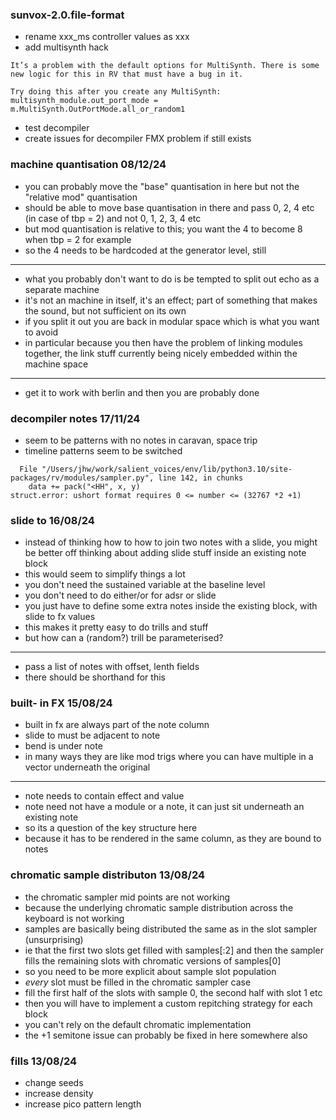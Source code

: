 ### sunvox-2.0.file-format

- rename xxx_ms controller values as xxx
- add multisynth hack

```
It’s a problem with the default options for MultiSynth. There is some new logic for this in RV that must have a bug in it.

Try doing this after you create any MultiSynth:
multisynth_module.out_port_mode = m.MultiSynth.OutPortMode.all_or_random1
```

- test decompiler
- create issues for decompiler FMX problem if still exists

### machine quantisation 08/12/24

- you can probably move the "base" quantisation in here but not the "relative mod" quantisation
- should be able to move base quantisation in there and pass 0, 2, 4 etc (in case of tbp = 2) and not 0, 1, 2, 3, 4 etc
- but mod quantisation is relative to this; you want the 4 to become 8 when tbp = 2 for example
- so the 4 needs to be hardcoded at the generator level, still

---

- what you probably don't want to do is be tempted to split out echo as a separate machine
- it's not an machine in itself, it's an effect; part of something that makes the sound, but not sufficient on its own
- if you split it out you are back in modular space which is what you want to avoid
- in particular because you then have the problem of linking modules together, the link stuff currently being nicely embedded within the machine space

---

- get it to work with berlin and then you are probably done

### decompiler notes 17/11/24

- seem to be patterns with no notes in caravan, space trip
- timeline patterns seem to be switched

```
  File "/Users/jhw/work/salient_voices/env/lib/python3.10/site-packages/rv/modules/sampler.py", line 142, in chunks
    data += pack("<HH", x, y)
struct.error: ushort format requires 0 <= number <= (32767 *2 +1)
```

### slide to 16/08/24

- instead of thinking how to how to join two notes with a slide, you might be better off thinking about adding slide stuff inside an existing note block
- this would seem to simplify things a lot
- you don't need the sustained variable at the baseline level
- you don't need to do either/or for adsr or slide
- you just have to define some extra notes inside the existing block, with slide to fx values
- this makes it pretty easy to do trills and stuff 
- but how can a (random?) trill be parameterised?

--- 

- pass a list of notes with offset, lenth fields
- there should be shorthand for this

### built- in FX 15/08/24

- built in fx are always part of the note column
- slide to must be adjacent to note
- bend is under note
- in many ways they are like mod trigs where you can have multiple in a vector underneath the original

---

- note needs to contain effect and value
- note need not have a module or a note, it can just sit underneath an existing note
- so its a question of the key structure here
- because it has to be rendered in the same column, as they are bound to notes

### chromatic sample distributon 13/08/24

- the chromatic sampler mid points are not working
- because the underlying chromatic sample distribution across the keyboard is not working
- samples are basically being distributed  the same as in the slot sampler (unsurprising)
- ie that the first two slots get filled with samples[:2] and then the sampler fills the remaining slots with chromatic versions of samples[0]
- so you need to be more explicit about sample slot population
- *every* slot must be filled in the chromatic sampler case
- fill the first half of the slots with sample 0, the second half with slot 1 etc
- then you will have to implement a custom repitching strategy for each block
- you can't rely on the default chromatic implementation
- the +1 semitone issue can probably be fixed in here somewhere also

### fills 13/08/24

- change seeds
- increase density
- increase pico pattern length
